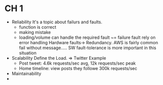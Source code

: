 # CH 1
- Reliability
It's a topic about failurs and faults. 
	- function is correct
	- making mistake
	- loading/volume can handle the required
fault ~= failure
fault rely on error handling 
Hardware faults-> Redundancy. AWS is fairly common fail without message.....  SW fault-tolerance is more important in this situation
- Scalability
Define the Load. => Twitter Example
	- Post tweet: 4.6k requests/sec avg, 12k requests/sec peak
	- Home timeline: view posts they followe 300k requests/sec
- Maintainability
-
<!--stackedit_data:
eyJoaXN0b3J5IjpbNDMxOTk3NTA3LDI0MzQxODIzMywzMTI4Nz
g2MDgsLTM4NzM2NDYxOCwzNjE5MjEwNzIsLTMwMjYyNzQwMSwx
MDA0ODc3MDIxXX0=
-->